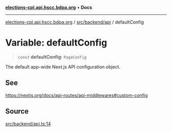 [**elections-cpl.api.hscc.bdpa.org**](../../../../README.md) • **Docs**

***

[elections-cpl.api.hscc.bdpa.org](../../../../README.md) / [src/backend/api](../README.md) / defaultConfig

# Variable: defaultConfig

> `const` **defaultConfig**: `PageConfig`

The default app-wide Next.js API configuration object.

## See

https://nextjs.org/docs/api-routes/api-middlewares#custom-config

## Source

[src/backend/api.ts:14](https://github.com/nhscc/elections_cpl.api.hscc.bdpa.org/blob/46ed5b306a3fd199be2bd28706c3da03542c6da3/src/backend/api.ts#L14)
